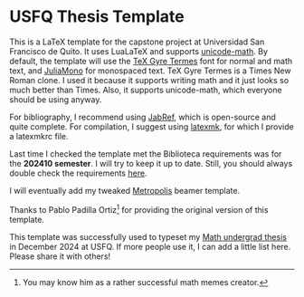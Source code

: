 # USFQ Thesis Template

This is a LaTeX template for the capstone project at Universidad San Francisco
de Quito. It uses LuaLaTeX and supports [unicode-math][1]. By default, the
template will use the [TeX Gyre Termes][3] font for normal and math text, and
[JuliaMono][4] for monospaced text. TeX Gyre Termes is a Times New Roman
clone. I used it because it supports writing math and it just looks so much
better than Times. Also, it supports unicode-math, which everyone should be
using anyway.

For bibliography, I recommend using [JabRef][6], which is open-source and
quite complete. For compilation, I suggest using [latexmk][8], for which I
provide a latexmkrc file.

Last time I checked the template met the Biblioteca requirements was for the
**202410 semester**. I will try to keep it up to date. Still, you should
always double check the requirements [here][5].

I will eventually add my tweaked [Metropolis][2] beamer template.

Thanks to Pablo Padilla Ortiz[^pablo] for providing the original version of
this template.

This template was successfully used to typeset my [Math undergrad thesis][7]
in December 2024 at USFQ. If more people use it, I can add a little list here.
Please share it with others!

[1]: https://ctan.org/pkg/unicode-math
[2]: https://github.com/matze/mtheme
[3]: https://www.gust.org.pl/projects/e-foundry/tex-gyre/termes
[4]: https://juliamono.netlify.app/
[5]: https://www.usfq.edu.ec/es/biblioteca
[6]: https://www.jabref.org/
[7]: http://repositorio.usfq.edu.ec/handle/23000/14173
[8]: https://ctan.org/pkg/latexmk/

[^pablo]: You may know him as a rather successful math memes creator.
